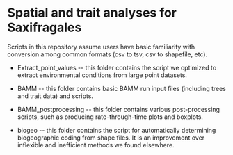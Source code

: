 # Spatial and trait analyses for Saxifragales
Scripts in this repository assume users have basic familiarity with conversion among common formats (csv to tsv, csv to shapefile, etc).

* Extract_point_values -- this folder contains the script we optimized to extract environmental conditions from large point datasets.

* BAMM -- this folder contains basic BAMM run input files (including trees and trait data) and scripts.

* BAMM_postprocessing -- this folder contains various post-processing scripts, such as producing rate-through-time plots and boxplots.

* biogeo -- this folder contains the script for automatically determining biogeographic coding from shape files. It is an improvement over inflexible and inefficient methods we found elsewhere.
